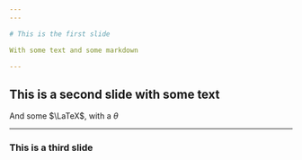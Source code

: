 ```yaml
---
---

# This is the first slide

With some text and some markdown

---
```


## This is a second slide with some text

And some $\LaTeX$, with a $\theta$

---

### This is a third slide
